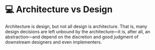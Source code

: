 # 💻 Architecture vs Design

Architecture is design, but not all design is architecture. That is, many design decisions are left unbound by the architecture—it is, after all, an abstraction—and depend on the discretion and good judgment of downstream designers and even implementers.
